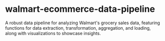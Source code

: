 # walmart-ecommerce-data-pipeline
A robust data pipeline for analyzing Walmart's grocery sales data, featuring functions for data extraction, transformation, aggregation, and loading, along with visualizations to showcase insights.
